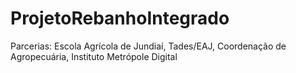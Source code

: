 # ProjetoRebanhoIntegrado
Parcerias: Escola Agrícola de Jundiaí, Tades/EAJ, Coordenação de Agropecuária, Instituto Metrópole Digital 
